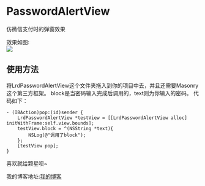 # PasswordAlertView

仿微信支付时的弹窗效果

效果如图:<br>
![](http://lrdup888.qiniudn.com/%E5%BE%AE%E4%BF%A1%E6%94%AF%E4%BB%98%E5%BC%B9%E7%AA%97%E6%95%88%E6%9E%9C.gif)

## 使用方法
将LrdPasswordAlertView这个文件夹拖入到你的项目中去，并且还需要Masonry这个第三方框架。
block是当密码输入完成后调用的，text则为你输入的密码。
代码如下：
```
- (IBAction)pop:(id)sender {
    LrdPasswordAlertView *testView = [[LrdPasswordAlertView alloc] initWithFrame:self.view.bounds];
    testView.block = ^(NSString *text){
        NSLog(@"调用了block");
    };
    [testView pop];
}
```

喜欢就给颗星呗~ 

我的博客地址:[我的博客](http://www.lrdup.net "键盘上的舞者")
